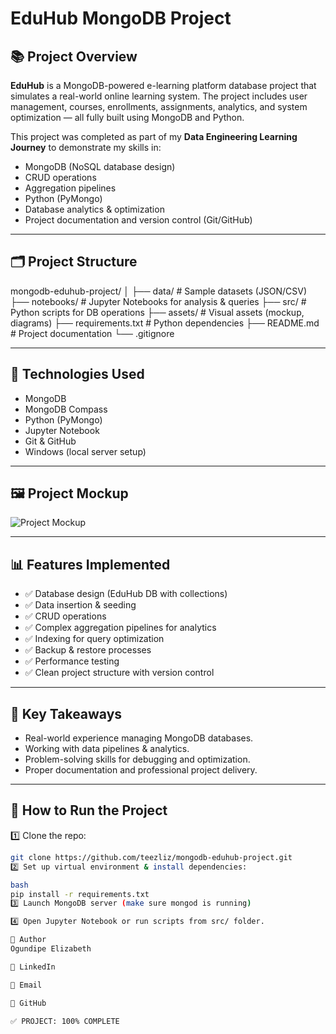 # EduHub MongoDB Project

## 📚 Project Overview

**EduHub** is a MongoDB-powered e-learning platform database project that simulates a real-world online learning system. The project includes user management, courses, enrollments, assignments, analytics, and system optimization — all fully built using MongoDB and Python.

This project was completed as part of my **Data Engineering Learning Journey** to demonstrate my skills in:

- MongoDB (NoSQL database design)
- CRUD operations
- Aggregation pipelines
- Python (PyMongo)
- Database analytics & optimization
- Project documentation and version control (Git/GitHub)

---

## 🗂️ Project Structure

mongodb-eduhub-project/
│
├── data/ # Sample datasets (JSON/CSV)
├── notebooks/ # Jupyter Notebooks for analysis & queries
├── src/ # Python scripts for DB operations
├── assets/ # Visual assets (mockup, diagrams)
├── requirements.txt # Python dependencies
├── README.md # Project documentation
└── .gitignore

---

## 🔧 Technologies Used

- MongoDB
- MongoDB Compass
- Python (PyMongo)
- Jupyter Notebook
- Git & GitHub
- Windows (local server setup)

---

## 🖼 Project Mockup

![Project Mockup](assets/mockup.png)

---

## 📊 Features Implemented

- ✅ Database design (EduHub DB with collections)
- ✅ Data insertion & seeding
- ✅ CRUD operations
- ✅ Complex aggregation pipelines for analytics
- ✅ Indexing for query optimization
- ✅ Backup & restore processes
- ✅ Performance testing
- ✅ Clean project structure with version control

---

## 🎯 Key Takeaways

- Real-world experience managing MongoDB databases.
- Working with data pipelines & analytics.
- Problem-solving skills for debugging and optimization.
- Proper documentation and professional project delivery.

---

## 🚀 How to Run the Project

1️⃣ Clone the repo:
```bash
git clone https://github.com/teezliz/mongodb-eduhub-project.git
2️⃣ Set up virtual environment & install dependencies:

bash
pip install -r requirements.txt
3️⃣ Launch MongoDB server (make sure mongod is running)

4️⃣ Open Jupyter Notebook or run scripts from src/ folder.

💎 Author
Ogundipe Elizabeth

🔗 LinkedIn

📧 Email

🐙 GitHub

✅ PROJECT: 100% COMPLETE
